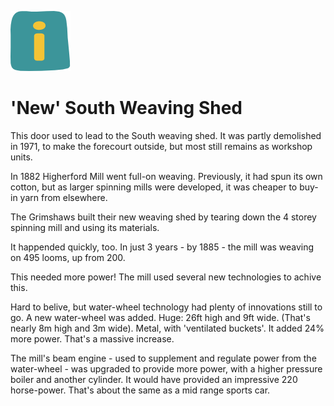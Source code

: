 ![max_pic](./things.png)
# 'New' South Weaving Shed
This door used to lead to the South weaving shed. It was partly demolished in 1971, to make the forecourt outside, but most still remains as workshop units.

In 1882 Higherford Mill went full-on weaving. Previously, it had spun its own cotton, but as larger spinning mills were developed, it was cheaper to buy-in yarn from elsewhere.

The Grimshaws built their new weaving shed by tearing down the 4 storey spinning mill and using its materials. 

It happended quickly, too. In just 3 years - by 1885 - the mill was weaving on 495 looms, up from 200.

This needed more power! The mill used several new technologies to achive this. 

Hard to belive, but water-wheel technology had plenty of innovations still to go. A new water-wheel was added. Huge: 26ft high and 9ft wide. (That's nearly 8m high and 3m wide). Metal, with 'ventilated buckets'. It added 24% more power. That's a massive increase.

The mill's beam engine - used to supplement and regulate power from the water-wheel - was upgraded to provide more power, with a higher pressure boiler and another cylinder. It would have provided an impressive 220 horse-power. That's about the same as a mid range sports car.
